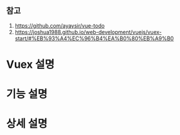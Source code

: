 ## 참고 
1. https://github.com/ayaysir/vue-todo
2. https://joshua1988.github.io/web-development/vuejs/vuex-start/#%EB%93%A4%EC%96%B4%EA%B0%80%EB%A9%B0

# Vuex 설명

# 기능 설명

# 상세 설명
